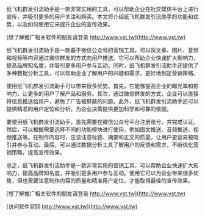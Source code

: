 纸飞机群发引流助手是一款非常实用的工具，可以帮助企业在社交媒体平台上进行宣传，并吸引更多的用户关注和购买。本文将介绍纸飞机群发引流助手的功能和优势，以及如何使用它来提升企业的宣传效果。

[想了解推广相关软件的朋友请登录 http://www.vst.tw](http://www.vst.tw)

纸飞机群发引流助手是一款基于微信公众号的营销工具，可以将文章、图片、音频和视频等内容通过微信群发的方式向用户推送。它可以帮助企业快速扩大影响力，提高品牌知名度，并吸引更多用户参与互动。同时，纸飞机群发引流助手还提供了多种数据分析工具，可以帮助企业了解用户的兴趣和需求，更好地制定营销策略。

使用纸飞机群发引流助手可以带来很多优势。首先，它能够提高企业的曝光率和影响力，让更多的用户了解产品和服务。其次，通过微信群发的方式，企业可以直接将信息推送给用户，避免了广告被屏蔽的问题。此外，纸飞机群发引流助手还可以提供精准的用户定位和分析，为企业决策提供更加科学和可靠的依据。

要使用纸飞机群发引流助手，首先需要在微信公众号平台注册账号，并完成认证。然后，可以根据需要选择不同的功能模块进行使用，例如图文推送、音频推送、视频推送等。在制作内容时，应该注意标题、摘要和正文的质量，让用户更容易被吸引并参与互动。最后，可以通过数据分析工具了解用户的反馈和需求，不断优化营销策略，提高宣传效果。

总之，纸飞机群发引流助手是一款非常实用的营销工具，可以帮助企业快速扩大影响力，提高品牌知名度，并吸引更多用户参与互动。使用它可以为企业带来很多优势，但也需要注意制作内容的质量和精准用户定位，才能取得最佳的宣传效果。

[想了解推广相关软件的朋友请登录 http://www.vst.tw](http://www.vst.tw)


[访问软件官网 http://www.vst.tw](http://www.vst.tw)
